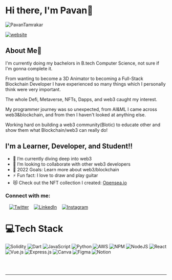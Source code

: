 # Hi there, I'm Pavan👋
<p align="left"> <img src="https://komarev.com/ghpvc/?username=PavanTamrakar&label=Views&color=blue&style=plastic" alt="PavanTamrakar" /> </p>

[![website](./img/linkedin.svg)](https://www.linkedin.com/company/blotic/mycompany/)

## About Me🚀

I'm currently doing my bachelors in B.tech Computer Science, not sure if I'm gonna complete it.

From wanting to become a 3D Animator to becoming a Full-Stack Blockchain Developer I have experienced so many things which I personally think were very important.

The whole Defi, Metaverse, NFTs, Dapps, and web3 caught my interest.

My programmer journey was so unexpected, from AI&ML I came across web3&blockchain, and from then I haven't looked at anything else.

Working hard on building a web3 community(Blotic) to educate other and show them what Blockchain/web3 can really do!

## I'm a Learner, Developer, and Student!!

- 🌱 I’m currently diving deep into web3 
- 👯 I’m looking to collaborate with other web3 developers
- 🥅 2022 Goals: Learn more about web3/blockchain
- ⚡ Fun fact: I love to draw and play guitar
- 😻 Check out the NFT collection I created: [Opensea.io](https://opensea.io/YoungMonk)

### Connect with me:

&nbsp;&nbsp;
[![Twitter](https://img.shields.io/badge/Twitter-%231DA1F2.svg?logo=Twitter&logoColor=white)](https://twitter.com/PavanT28)
&nbsp;&nbsp;
[![LinkedIn](https://img.shields.io/badge/LinkedIn-%230077B5.svg?logo=linkedin&logoColor=white)](https://www.linkedin.com/in/pavan-tamrakar-38053220a/)
&nbsp;&nbsp;
[![Instagram](https://img.shields.io/badge/Instagram-%23E4405F.svg?logo=Instagram&logoColor=white)](https://instagram.com/thepavantamrakar)

# 💻Tech Stack
![Solidity](https://img.shields.io/badge/Solidity-%23363636.svg?style=for-the-badge&logo=solidity&logoColor=white) ![Dart](https://img.shields.io/badge/dart-%230175C2.svg?style=for-the-badge&logo=dart&logoColor=white) ![JavaScript](https://img.shields.io/badge/javascript-%23323330.svg?style=for-the-badge&logo=javascript&logoColor=%23F7DF1E) ![Python](https://img.shields.io/badge/python-3670A0?style=for-the-badge&logo=python&logoColor=ffdd54) ![AWS](https://img.shields.io/badge/AWS-%23FF9900.svg?style=for-the-badge&logo=amazon-aws&logoColor=white) ![NPM](https://img.shields.io/badge/NPM-%23000000.svg?style=for-the-badge&logo=npm&logoColor=white) ![NodeJS](https://img.shields.io/badge/node.js-6DA55F?style=for-the-badge&logo=node.js&logoColor=white) ![React](https://img.shields.io/badge/react-%2320232a.svg?style=for-the-badge&logo=react&logoColor=%2361DAFB) ![Vue.js](https://img.shields.io/badge/vuejs-%2335495e.svg?style=for-the-badge&logo=vuedotjs&logoColor=%234FC08D) ![Express.js](https://img.shields.io/badge/express.js-%23404d59.svg?style=for-the-badge&logo=express&logoColor=%2361DAFB) ![Canva](https://img.shields.io/badge/Canva-%2300C4CC.svg?style=for-the-badge&logo=Canva&logoColor=white)	![Figma](https://img.shields.io/badge/figma-%23F24E1E.svg?style=for-the-badge&logo=figma&logoColor=white) ![Notion](https://img.shields.io/badge/Notion-%23000000.svg?style=for-the-badge&logo=notion&logoColor=white)

<br />
<br />

---

